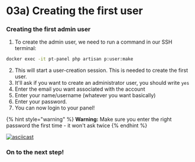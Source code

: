 # 03a) Creating the first user

### Creating the first admin user

1. To create the admin user, we need to run a command in our SSH terminal:

```bash
docker exec -it pt-panel php artisan p:user:make
```

2. This will start a user-creation session. This is needed to create the first user.
3. It'll ask if you want to create an administrator user, you should write `yes`
4. Enter the email you want associated with the account
5. Enter your name/username (whatever you want basically)
6. Enter your password.
7. You can now login to your panel!

{% hint style="warning" %}
**Warning:** Make sure you enter the right password the first time - it won't ask twice
{% endhint %}

[![asciicast](https://asciinema.org/a/GfSOVuYOhE24B6XTQkmbixSHT.svg)](https://asciinema.org/a/GfSOVuYOhE24B6XTQkmbixSHT)

### On to the next step!
